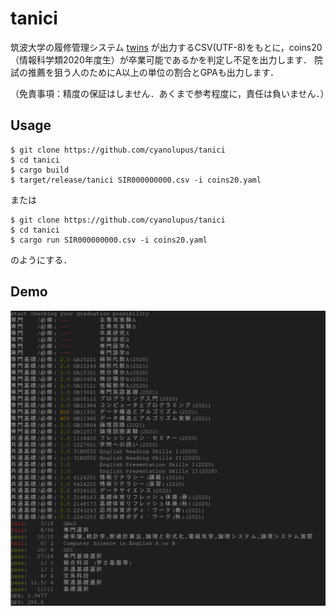 # tanici

筑波大学の履修管理システム [twins](https://twins.tsukuba.ac.jp/) が出力するCSV(UTF-8)をもとに，coins20（情報科学類2020年度生）が卒業可能であるかを判定し不足を出力します．
院試の推薦を狙う人のためにA以上の単位の割合とGPAも出力します．

（免責事項：精度の保証はしません．あくまで参考程度に，責任は負いません．）

## Usage

```shell
$ git clone https://github.com/cyanolupus/tanici
$ cd tanici
$ cargo build
$ target/release/tanici SIR000000000.csv -i coins20.yaml
```

または

```shell
$ git clone https://github.com/cyanolupus/tanici
$ cd tanici
$ cargo run SIR000000000.csv -i coins20.yaml
```

のようにする．

## Demo

![Demo Image](assets/demo.png)
